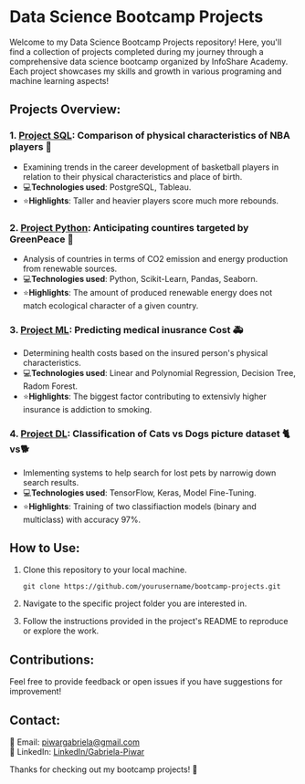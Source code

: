 # Data Science Bootcamp Projects

Welcome to my Data Science Bootcamp Projects repository! Here, you'll find a collection of projects completed during my journey through a comprehensive data science bootcamp organized by InfoShare Academy. Each project showcases my skills and growth in various programing and machine learning aspects! 

## Projects Overview:

### 1. [Project SQL](https://github.com/PoiPon00/bootcamp-projects/tree/main/Projekt%20SQL%20NBA): **Comparison of physical characteristics of NBA players** 🏀

- Examining trends in the career development of basketball players in relation to their physical characteristics and place of birth.
- 💻**Technologies used**: PostgreSQL, Tableau.
- ⭐**Highlights**: Taller and heavier players score much more rebounds. 

### 2. [Project Python](https://github.com/PoiPon00/bootcamp-projects/tree/main/Projekt%20Python%20GreenPeace): **Anticipating countires targeted by GreenPeace** 🌳

- Analysis of countries in terms of CO2 emission and energy production from renewable sources.
- 💻**Technologies used**: Python, Scikit-Learn, Pandas, Seaborn.
- ⭐**Highlights**: The amount of produced renewable energy does not match ecological character of a given country.

### 3. [Project ML](https://github.com/PoiPon00/bootcamp-projects/tree/main/Projekt%20ML%20Medical%20Insurance): **Predicting medical inusrance Cost** 🚑

- Determining health costs based on the insured person's physical characteristics.
- 💻**Technologies used**: Linear and Polynomial Regression, Decision Tree, Radom Forest.
- ⭐**Highlights**: The biggest factor contributing to extensivly higher insurance is addiction to smoking.

### 4. [Project DL](https://github.com/PoiPon00/bootcamp-projects/tree/main/Projekt%20ML%20Medical%20Insurance): **Classification of Cats vs Dogs picture dataset** 🐈vs🐕

- Imlementing systems to help search for lost pets by narrowig down search results. 
- 💻**Technologies used**: TensorFlow, Keras, Model Fine-Tuning.
- ⭐**Highlights**: Training of two classifiaction models (binary and multiclass) with accuracy 97%.

## How to Use:

1. Clone this repository to your local machine.

       git clone https://github.com/yourusername/bootcamp-projects.git

2. Navigate to the specific project folder you are interested in.

3. Follow the instructions provided in the project's README to reproduce or explore the work.

## Contributions:

Feel free to provide feedback or open issues if you have suggestions for improvement!

## Contact:

📧 Email: piwargabriela@gmail.com <br>
🔗 LinkedIn: [LinkedIn/Gabriela-Piwar](https://www.linkedin.com/in/gabriela-piwar)

Thanks for checking out my bootcamp projects! 🚀
